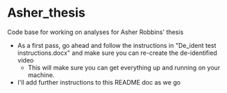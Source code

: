 # Asher_thesis
Code base for working on analyses for Asher Robbins' thesis
- As a first pass, go ahead and follow the instructions in "De_ident test instructions.docx" and make sure you can re-create the de-identified video
  * This will make sure you can get everything up and running on your machine.
- I'll add further instructions to this README doc as we go
